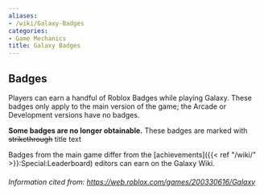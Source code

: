 ```yaml
---
aliases:
- /wiki/Galaxy-Badges
categories:
- Game Mechanics
title: Galaxy Badges
---
```


## Badges

Players can earn a handful of Roblox Badges while playing Galaxy. These badges only apply to the main version of the game; the Arcade or Development versions have no badges.

**Some badges are no longer obtainable.** These badges are marked with <s>strikethrough</s> title text

Badges from the main game differ from the [achievements]({{< ref "/wiki/" >}}:Special:Leaderboard) editors can earn on the Galaxy Wiki.

<h6>

Information cited from: <https://web.roblox.com/games/200330616/Galaxy>

</h6>
<div style="float:left; width:50%">

</div>
<div style="float:left; width:50%">

</div>
<div style="float:right; width:50%">

</div>
<div style="float:left; width:50%">

</div>
<div style="float:right; width:50%">

</div>
<div style="float:left; width:50%">

</div>
<div style="float:right; width:50%">

</div>